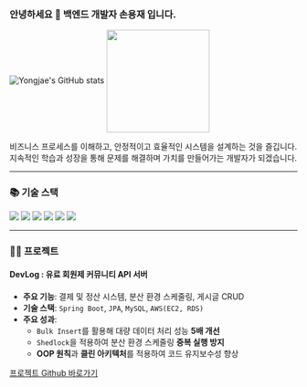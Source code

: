 ### 안녕하세요 👋 백엔드 개발자 손용재 입니다.
![Yongjae's GitHub stats](https://github-readme-stats.vercel.app/api?username=HaelongIT&show_icons=true&theme=onedark)
<a href="https://github.com/HaelongIT"><img align="center" style="height:180px" src="https://github-readme-stats.vercel.app/api/top-langs/?username=HaelongIT&layout=compact&theme=nord&hide_border=true" /></a> 

비즈니스 프로세스를 이해하고, 안정적이고 효율적인 시스템을 설계하는 것을 즐깁니다.
지속적인 학습과 성장을 통해 문제를 해결하며 가치를 만들어가는 개발자가 되겠습니다.

---

### 📚 기술 스택

<p>
  <img src="https://img.shields.io/badge/Java-007396?style=for-the-badge&logo=Java&logoColor=white">
  <img src="https://img.shields.io/badge/SpringBoot-6DB33F?style=for-the-badge&logo=Spring-Boot&logoColor=white">
  <img src="https://img.shields.io/badge/MySQL-4479A1?style=for-the-badge&logo=MySQL&logoColor=white">
  <img src="https://img.shields.io/badge/AWS-232F3E?style=for-the-badge&logo=Amazon-AWS&logoColor=white">
  <img src="https://img.shields.io/badge/Docker-2496ED?style=for-the-badge&logo=Docker&logoColor=white">
  <img src="https://img.shields.io/badge/Linux-FCC624?style=for-the-badge&logo=Linux&logoColor=black">
</p>

---

### 👨‍💻 프로젝트

#### DevLog : 유료 회원제 커뮤니티 API 서버

- **주요 기능**: 결제 및 정산 시스템, 분산 환경 스케줄링, 게시글 CRUD
- **기술 스택**: `Spring Boot`, `JPA`, `MySQL`, `AWS(EC2, RDS)`
- **주요 성과**:
  - `Bulk Insert`를 활용해 대량 데이터 처리 성능 **5배 개선**
  - `Shedlock`을 적용하여 분산 환경 스케줄링 **중복 실행 방지**
  - **OOP 원칙**과 **클린 아키텍처**를 적용하여 코드 유지보수성 향상

[프로젝트 Github 바로가기](https://github.com/HaelongIT/DevLog)
